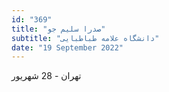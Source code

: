 ```yaml
---
id: "369"
title: "صدرا سلیم جو"
subtitle: "دانشگاه علامه طباطبایی"
date: "19 September 2022"
---
```


تهران - 28 شهریور 
